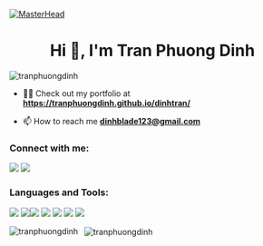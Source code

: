 
[![MasterHead](https://tranphuongdinh.github.io/dinhtran/images/cover.webp)](https://tranphuongdinh.github.io/dinhtran/)

<h1  align="center">Hi 👋, I'm Tran Phuong Dinh</h1>

<p  align="left"> <img  src="https://komarev.com/ghpvc/?username=tranphuongdinh&label=Profile%20views&color=129e00&style=plastic"  alt="tranphuongdinh" /> </p>  

- 👨‍💻 Check out my portfolio at **https://tranphuongdinh.github.io/dinhtran/**

- 📫 How to reach me **dinhblade123@gmail.com**

<a href="https://icons8.com/icon/118501/facebook"></a>
<h3  align="left">Connect with me:</h3>
<p align="left"><a  href="https://www.facebook.com/DinhRamos.IClow/"  target="blank"><img src="https://img.icons8.com/nolan/64/facebook-new.png"/></a>&nbsp;<a  href="https://www.youtube.com/channel/UCRvegrzTa8Lof_PE0YxRhew"  target="blank"><img src="https://img.icons8.com/nolan/64/youtube-play.png"/></a>
</p>

<h3 align="left">Languages and Tools:</h3>

<p align="left"> <img src="https://img.icons8.com/color/48/000000/c-plus-plus-logo.png"/>
<img src="https://img.icons8.com/color/48/000000/html-5--v1.png"/><img src="https://img.icons8.com/color/48/000000/css3.png"/>
<img src="https://img.icons8.com/color/48/000000/javascript--v1.png"/>
<img src="https://img.icons8.com/color/48/000000/gitlab.png"/>
<img src="https://img.icons8.com/external-tal-revivo-color-tal-revivo/48/000000/external-react-a-javascript-library-for-building-user-interfaces-logo-color-tal-revivo.png"/>
<img src="https://img.icons8.com/external-tal-revivo-shadow-tal-revivo/48/000000/external-angular-a-typescript-based-open-source-web-application-framework-logo-shadow-tal-revivo.png"/>
</p>

<p>

<img align="left" src="https://github-readme-stats.vercel.app/api/top-langs?username=tranphuongdinh&show_icons=true&locale=en&layout=compact"  alt="tranphuongdinh" />

</p>

<p>&nbsp;
<img  align="center"  src="https://github-readme-stats.vercel.app/api?username=tranphuongdinh&show_icons=true&locale=en"  alt="tranphuongdinh" /></p>
